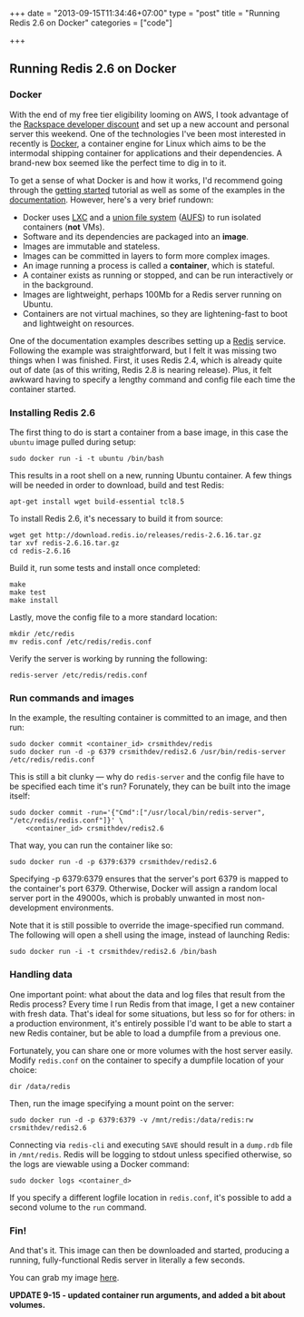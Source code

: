 +++
date = "2013-09-15T11:34:46+07:00"
type = "post"
title = "Running Redis 2.6 on Docker"
categories = ["code"]

+++

## Running Redis 2.6 on Docker

### Docker

With the end of my free tier eligibility looming on AWS, I took advantage of the [Rackspace developer discount](http://developer.rackspace.com/devtrial/) and set up a new account and personal server this weekend.  One of the technologies I've been most interested in recently is [Docker](http://www.docker.io), a container engine for Linux which aims to be the intermodal shipping container for applications and their dependencies.  A brand-new box seemed like the perfect time to dig in to it.

To get a sense of what Docker is and how it works, I'd recommend going through the [getting started](http://www.docker.io/gettingstarted/) tutorial as well as some of the examples in the [documentation](http://docs.docker.io/en/latest/).  However, here's a very brief rundown:

- Docker uses [LXC](https://en.wikipedia.org/wiki/LXC) and a [union file system](https://en.wikipedia.org/wiki/Union_filesystem) ([AUFS](https://en.wikipedia.org/wiki/Aufs)) to run isolated containers (**not** VMs).
- Software and its dependencies are packaged into an **image**.
- Images are immutable and stateless.
- Images can be committed in layers to form more complex images.
- An image running a process is called a **container**, which is stateful.
- A container exists as running or stopped, and can be run interactively or in the background.
- Images are lightweight, perhaps 100Mb for a Redis server running on Ubuntu.
- Containers are not virtual machines, so they are lightening-fast to boot and lightweight on resources.

One of the documentation examples describes setting up a [Redis](http://redis.io) service.  Following the example was straightforward, but I felt it was missing two things when I was finished.  First, it uses Redis 2.4, which is already quite out of date (as of this writing, Redis 2.8 is nearing release).  Plus, it felt awkward having to specify a lengthy command and config file each time the container started.

### Installing Redis 2.6

The first thing to do is start a container from a base image, in this case the `ubuntu` image pulled during setup:

    sudo docker run -i -t ubuntu /bin/bash

This results in a root shell on a new, running Ubuntu container.  A few things will be needed in order to download, build and test Redis:

    apt-get install wget build-essential tcl8.5

To install Redis 2.6, it's necessary to build it from source: 

    wget get http://download.redis.io/releases/redis-2.6.16.tar.gz
    tar xvf redis-2.6.16.tar.gz
    cd redis-2.6.16

Build it, run some tests and install once completed:

    make
    make test
    make install

Lastly, move the config file to a more standard location:

    mkdir /etc/redis
    mv redis.conf /etc/redis/redis.conf

Verify the server is working by running the following:

    redis-server /etc/redis/redis.conf


### Run commands and images 

In the example, the resulting container is committed to an image, and then run:

    sudo docker commit <container_id> crsmithdev/redis
    sudo docker run -d -p 6379 crsmithdev/redis2.6 /usr/bin/redis-server /etc/redis/redis.conf

This is still a bit clunky &mdash; why do `redis-server` and the config file have to be specified each time it's run?  Forunately, they can be built into the image itself:

    sudo docker commit -run='{"Cmd":["/usr/local/bin/redis-server", "/etc/redis/redis.conf"]}' \
        <container_id> crsmithdev/redis2.6

That way, you can run the container like so:

    sudo docker run -d -p 6379:6379 crsmithdev/redis2.6

Specifying -p 6379:6379 ensures that the server's port 6379 is mapped to the container's port 6379.  Otherwise, Docker will assign a random local server port in the 49000s, which is probably unwanted in most non-development environments.

Note that it is still possible to override the image-specified run command.  The following will open a shell using the image, instead of launching Redis:

    sudo docker run -i -t crsmithdev/redis2.6 /bin/bash

### Handling data

One important point:  what about the data and log files that result from the Redis process?  Every time I run Redis from that image, I get a new container with fresh data.  That's ideal for some situations, but less so for for others: in a production environment, it's entirely possible I'd want to be able to start a new Redis container, but be able to load a dumpfile from a previous one.

Fortunately, you can share one or more volumes with the host server easily.  Modify `redis.conf` on the container to specify a dumpfile location of your choice:

    dir /data/redis

Then, run the image specifying a mount point on the server:

    sudo docker run -d -p 6379:6379 -v /mnt/redis:/data/redis:rw crsmithdev/redis2.6

Connecting via `redis-cli` and executing `SAVE` should result in a `dump.rdb` file in `/mnt/redis`.  Redis will be logging to stdout unless specified otherwise, so the logs are viewable using a Docker command:

    sudo docker logs <container_d>

If you specify a different logfile location in `redis.conf`, it's possible to add a second volume to the `run` command.

### Fin!

And that's it.  This image can then be downloaded and started, producing a running, fully-functional Redis server in literally a few seconds.

You can grab my image [here](https://index.docker.io/u/crsmithdev/redis2.6/).

**UPDATE 9-15 - updated container run arguments, and added a bit about volumes.**
